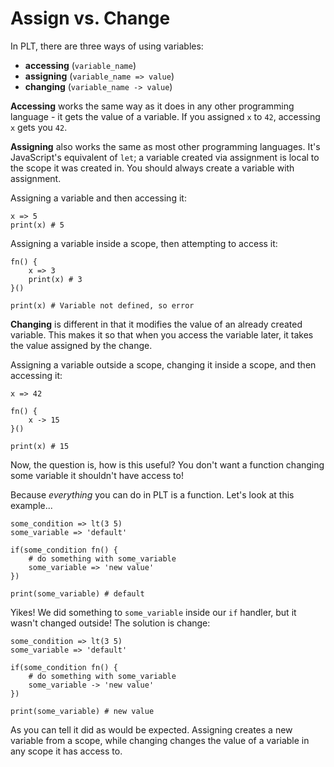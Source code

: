 # Assign vs. Change

In PLT, there are three ways of using variables:

* **accessing** (`variable_name`)
* **assigning** (`variable_name => value`)
* **changing** (`variable_name -> value`)

**Accessing** works the same way as it does in any other programming language - it gets the value of a variable. If you assigned `x` to `42`, accessing `x` gets you `42`.

**Assigning** also works the same as most other programming languages. It's JavaScript's equivalent of `let`; a variable created via assignment is local to the scope it was created in. You should always create a variable with assignment.

Assigning a variable and then accessing it:

	x => 5
	print(x) # 5

Assigning a variable inside a scope, then attempting to access it:

	fn() {
		x => 3
		print(x) # 3
	}()
	
	print(x) # Variable not defined, so error


**Changing** is different in that it modifies the value of an already created variable. This makes it so that when you access the variable later, it takes the value assigned by the change.

Assigning a variable outside a scope, changing it inside a scope, and then accessing it:

	x => 42
	
	fn() {
		x -> 15
	}()
	
	print(x) # 15

Now, the question is, how is this useful? You don't want a function changing some variable it shouldn't have access to!

Because _everything_ you can do in PLT is a function. Let's look at this example...

	some_condition => lt(3 5)
	some_variable => 'default'
	
	if(some_condition fn() {
		# do something with some_variable
	    some_variable => 'new value'
	})
	
	print(some_variable) # default

Yikes! We did something to `some_variable` inside our `if` handler, but it wasn't changed outside! The solution is change:

	some_condition => lt(3 5)
	some_variable => 'default'
	
	if(some_condition fn() {
		# do something with some_variable
	    some_variable -> 'new value'
	})
	
	print(some_variable) # new value

As you can tell it did as would be expected. Assigning creates a new variable from a scope, while changing changes the value of a variable in any scope it has access to.
